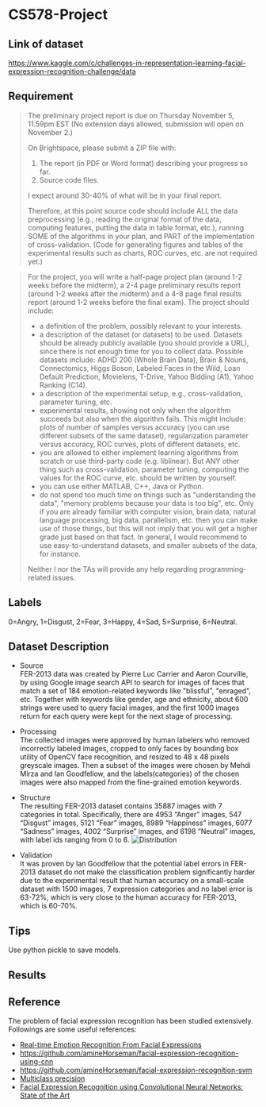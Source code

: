 # CS578-Project

## Link of dataset
https://www.kaggle.com/c/challenges-in-representation-learning-facial-expression-recognition-challenge/data

## Requirement
> The preliminary project report is due on Thursday November 5, 11.59pm EST
> (No extension days allowed, submission will open on November 2.)
> 
> On Brightspace, please submit a ZIP file with:
> 1) The report (in PDF or Word format) describing your progress so far.
> 2) Source code files.
> 
> I expect around 30-40% of what will be in your final report.
> 
> Therefore, at this point source code should include ALL the data preprocessing (e.g., reading the original format of the data, computing features, putting the data in table format, etc.), running SOME of the algorithms in your plan, and PART of the implementation of cross-validation. (Code for generating figures and tables of the experimental results such as charts, ROC curves, etc. are not required yet.)

> For the project, you will write a half-page project plan (around 1-2 weeks before the midterm), a 2-4 page preliminary results report (around 1-2 weeks after the midterm) and a 4-8 page final results report (around 1-2 weeks before the final exam). The project should include:
> 
> - a definition of the problem, possibly relevant to your interests.
> - a description of the dataset (or datasets) to be used. Datasets should be already publicly available (you should provide a URL), since there is not enough time for you to collect data. Possible datasets include: ADHD 200 (Whole Brain Data), Brain & Nouns, Connectomics, Higgs Boson, Labeled Faces in the Wild, Loan Default Prediction, Movielens, T-Drive, Yahoo Bidding (A1), Yahoo Ranking (C14).
> - a description of the experimental setup, e.g., cross-validation, parameter tuning, etc.
> - experimental results, showing not only when the algorithm succeeds but also when the algorithm fails. This might include: plots of number of samples versus accuracy (you can use different subsets of the same dataset), regularization parameter versus accuracy, ROC curves, plots of different datasets, etc.
> - you are allowed to either implement learning algorithms from scratch or use third-party code (e.g. liblinear). But ANY other thing such as cross-validation, parameter tuning, computing the values for the ROC curve, etc. should be written by yourself.
> - you can use either MATLAB, C++, Java or Python.
> - do not spend too much time on things such as "understanding the data", "memory problems because your data is too big", etc. Only if you are already familiar with computer vision, brain data, natural language processing, big data, parallelism, etc. then you can make use of those things, but this will not imply that you will get a higher grade just based on that fact. In general, I would recommend to use easy-to-understand datasets, and smaller subsets of the data, for instance.
> 
> Neither I nor the TAs will provide any help regarding programming-related issues.

## Labels
0=Angry, 1=Disgust, 2=Fear, 3=Happy, 4=Sad, 5=Surprise, 6=Neutral.

## Dataset Description
* Source  
FER-2013 data was created by Pierre Luc Carrier and Aaron Courville, by using Google image search API to search for images of faces that match a set of 184 emotion-related keywords like "blissful", "enraged", etc.
Together with keywords like gender, age and ethnicity, about 600 strings were used to query facial images, and the first 1000 images return for each query were kept for the next stage of processing.

* Processing  
The collected images were approved by human labelers who removed incorrectly labeled images, cropped to only faces by bounding box utility of OpenCV face recognition, and resized to 48 x 48 pixels greyscale images. 
Then a subset of the images were chosen by Mehdi Mirza and Ian Goodfellow, and the labels(categories) of the chosen images were also mapped from the fine-grained emotion keywords.

* Structure  
The resulting FER-2013 dataset contains 35887 images with 7 categories in total. Specifically, there are 4953 “Anger” images, 547 “Disgust” images, 5121 “Fear” images, 8989 “Happiness” images, 6077 “Sadness” images, 4002 “Surprise” images, and 6198 “Neutral” images, with label ids ranging from 0 to 6.
![Distribution](https://github.com/Eroica-cpp/CS578-Project/blob/master/DatasetDistribution.png)

* Validation  
It was proven by Ian Goodfellow that the potential label errors in FER-2013 dataset do not make the classification problem significantly harder due to the experimental result that human accuracy on a small-scale dataset with 1500 images, 7 expression categories and no label error is 63-72%, which is very close to the human accuracy for FER-2013, which is 60-70%.  

## Tips
Use python pickle to save models.

## Results

## Reference
The problem of facial expression recognition has been studied extensively. 
Followings are some useful references:
- [Real-time Emotion Recognition From Facial Expressions](http://cs229.stanford.edu/proj2017/final-reports/5243420.pdf)
- https://github.com/amineHorseman/facial-expression-recognition-using-cnn
- https://github.com/amineHorseman/facial-expression-recognition-svm
- [Multiclass precision](https://miopas.github.io/2019/04/17/multiple-classification-metrics/)
- [Facial Expression Recognition using Convolutional Neural Networks: State of the Art](https://arxiv.org/pdf/1612.02903.pdf)
